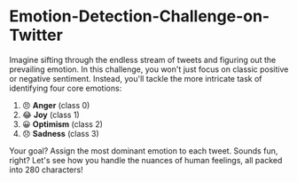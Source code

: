 # Emotion-Detection-Challenge-on-Twitter

Imagine sifting through the endless stream of tweets and figuring out the prevailing emotion. In this challenge, you won't just focus on classic positive or negative sentiment. Instead, you'll tackle the more intricate task of identifying four core emotions:


1.   😠 **Anger**     (class 0)
2.   😂 **Joy**       (class 1)
3.   😀 **Optimism** (class 2)
4.   😞 **Sadness**   (class 3)

Your goal? Assign the most dominant emotion to each tweet. Sounds fun, right? Let's see how you handle the nuances of human feelings, all packed into 280 characters!
